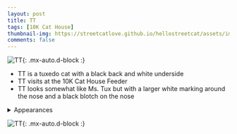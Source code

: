 ```yaml
---
layout: post
title: TT
tags: [10K Cat House]
thumbnail-img: https://streetcatlove.github.io/hellostreetcat/assets/img/tt.png
comments: false
---
```


![TT](https://streetcatlove.github.io/hellostreetcat/assets/img/tt.png){: .mx-auto.d-block :}

* TT is a tuxedo cat with a black back and white underside
* TT visits at the 10K Cat House Feeder
* TT looks somewhat like Ms. Tux but with a larger white marking around the nose and a black blotch on the nose

<details>
<summary>Appearances</summary>
<ul>
	<li><a href="https://youtu.be/8QRGeGtomds?t=678">11/9/24 01:08</a></li>
	<li><a href="https://youtu.be/5HpPYsPzQv8?t=8449">12/5/24 15:16</a></li>
</ul>
</details>

![TT](https://streetcatlove.github.io/hellostreetcat/assets/img/tt0.png){: .mx-auto.d-block :}
